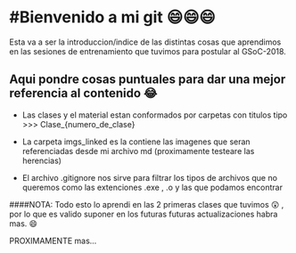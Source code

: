 #Bienvenido a mi git :smile::smile::smile:
=======================================================


Esta va a ser la introduccion/indice de las distintas cosas que aprendimos en las sesiones de entrenamiento que tuvimos para postular al GSoC-2018.


Aqui pondre cosas puntuales para dar una mejor referencia al contenido :joy:
---------------------------------------------------------------------------

- Las clases y el material estan conformados por carpetas con titulos tipo >>> Clase_{numero_de_clase}

- La carpeta imgs_linked es la contiene las imagenes que seran referenciadas desde mi archivo md (proximamente testeare las herencias)

- El archivo .gitignore nos sirve para filtrar los tipos de archivos que no queremos como las extenciones .exe , .o y las que podamos encontrar


####NOTA: 
Todo esto lo aprendi en las 2 primeras clases que tuvimos :astonished: ,
por lo que es valido suponer en los futuras futuras actualizaciones habra mas. :smile:

PROXIMAMENTE mas...







